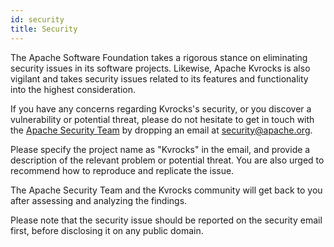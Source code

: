 ```yaml
---
id: security 
title: Security
---
```


The Apache Software Foundation takes a rigorous stance on eliminating security issues in its software projects. Likewise, Apache Kvrocks is also vigilant and takes security issues related to its features and functionality into the highest consideration.

If you have any concerns regarding Kvrocks's security, or you discover a vulnerability or potential threat, please do not hesitate to get in touch with the [Apache Security Team](https://www.apache.org/security/) by dropping an email at [security@apache.org](mailto:security@apache.org).

Please specify the project name as "Kvrocks" in the email, and provide a description of the relevant problem or potential threat. You are also urged to recommend how to reproduce and replicate the issue.

The Apache Security Team and the Kvrocks community will get back to you after assessing and analyzing the findings.

Please note that the security issue should be reported on the security email first, before disclosing it on any public domain.
